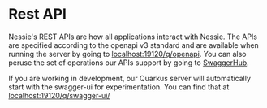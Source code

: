 # Rest API

Nessie's REST APIs are how all applications interact with Nessie. The APIs are specified
according to the openapi v3 standard and are available when running the server by going
to [localhost:19120/q/openapi](http://localhost:19120/q/openapi). You can also peruse the set of operations our APIs support
by going to [SwaggerHub](https://app.swaggerhub.com/apis/projectnessie/nessie).

If you are working in development, our Quarkus server will automatically start with
the swagger-ui for experimentation. You can find that at [localhost:19120/q/swagger-ui/](http://localhost:19120/q/swagger-ui/)
